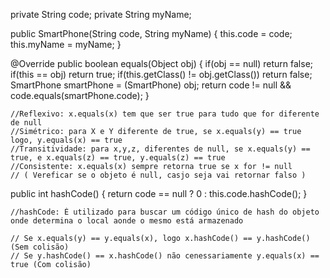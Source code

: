 private String code;
private String myName;

public SmartPhone(String code, String myName) {
        this.code = code;
        this.myName = myName;
    }

@Override
    public boolean equals(Object obj) {
        if(obj == null) return  false;
        if(this == obj) return true;
        if(this.getClass() != obj.getClass()) return false;
        SmartPhone smartPhone = (SmartPhone) obj;
        return code != null && code.equals(smartPhone.code);
    }

    //Reflexivo: x.equals(x) tem que ser true para tudo que for diferente de null
    //Simétrico: para X e Y diferente de true, se x.equals(y) == true logo, y.equals(x) == true
    //Transitividade: para x,y,z, diferentes de null, se x.equals(y) == true, e x.equals(z) == true, y.equals(z) == true
    //Consistente: x.equals(x) sempre retorna true se x for != null
    // ( Vereficar se o objeto é null, casjo seja vai retornar falso )

public int hashCode() {
        return code == null ? 0 : this.code.hashCode();
    }

    //hashCode: É utilizado para buscar um código único de hash do objeto onde determina o local aonde o mesmo está armazenado

    // Se x.equals(y) == y.equals(x), logo x.hashCode() == y.hashCode() (Sem colisão)
    // Se y.hashCode() == x.hashCode() não cenessariamente y.equals(x) == true (Com colisão)
